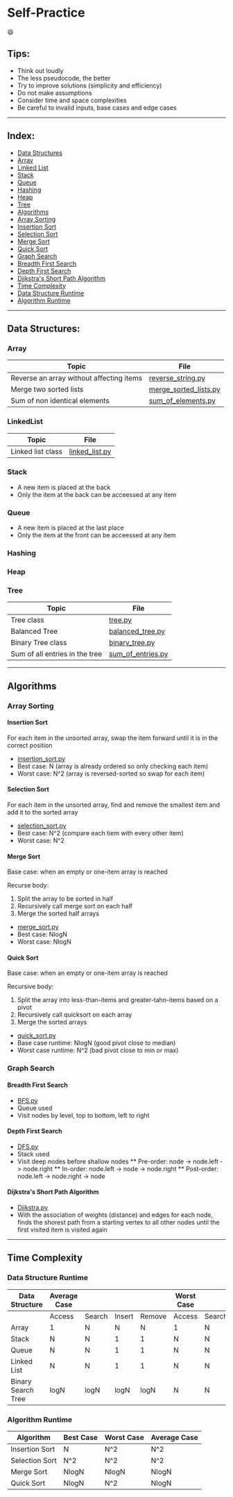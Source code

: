 # Self-Practice
:smile:

## Tips:
* Think out loudly
* The less pseudocode, the better
* Try to improve solutions (simplicity and efficiency)
* Do not make assumptions
* Consider time and space complexities
* Be careful to invalid inputs, base cases and edge cases
---

## Index:
* [Data Structures](#data-structure)
 * [Array](#array)
 * [Linked List](#linked-list)
 * [Stack](#stack)
 * [Queue](#queue)
 * [Hashing](#hashing)
 * [Heap](#heap)
 * [Tree](#tree)
* [Algorithms](#algorithms)
 * [Array Sorting](#array-sort)
  * [Insertion Sort](#insertion-sort)
  * [Selection Sort](#selection-sort)
  * [Merge Sort](#merge-sort)
  * [Quick Sort](#quick-sort)
 * [Graph Search](#graph-search)
  * [Breadth First Search](#breadth-first-search)
  * [Depth First Search](#depth-first-search)
  * [Dijkstra's Short Path Algorithm](#dijkstra's-short-path-algorithm)
* [Time Complexity](#time-complexity)
 * [Data Structure Runtime](#data-structure-runtime)
 * [Algorithm Runtime](#algorithm-runtime)
---

## Data Structures:
### Array
|Topic |File |
|------|-----|
|Reverse an array without affecting items |[reverse_string.py](Array/reverse_string.py)|
|Merge two sorted lists |[merge_sorted_lists.py](Array/merge_sorted_lists.py)|
|Sum of non identical elements | [sum_of_elements.py](Array/sum_of_elements.py)|

### LinkedList
|Topic |File |
|------|-----|
|Linked list class |[linked_list.py](LinkedList/linked_list.py)|

### Stack
* A new item is placed at the back 
* Only the item at the back can be acceessed at any item

### Queue
* A new item is placed at the last place
* Only the item at the front can be acceessed at any item

### Hashing

### Heap

### Tree
|Topic |File |
|------|-----|
|Tree class |[tree.py](Tree/tree.py)|
|Balanced Tree |[balanced_tree.py](Tree/balanced_tree.py)|
|Binary Tree class|[binary_tree.py](Tree/binary_tree.py)|
|Sum of all entries in the tree|[sum_of_entries.py](Tree/sum_of_entries.py)|
---

## Algorithms

### Array Sorting
#### Insertion Sort
For each item in the unsorted array, swap the item forward until it is in the correct position
* [insertion_sort.py](Array/insertion_sort.py)
* Best case: N (array is already ordered so only checking each item)
* Worst case: N^2 (array is reversed-sorted so swap for each item)

#### Selection Sort
For each item in the unsorted array, find and remove the smallest item and add it to the sorted array
* [selection_sort.py](Array/selection_sort.py)
* Best case: N^2 (compare each tiem with every other item)
* Worst case: N^2

#### Merge Sort
Base case: when an empty or one-item array is reached

Recurse body: 

1. Split the array to be sorted in half
2. Recursively call merge sort on each half
3. Merge the sorted half arrays
* [merge_sort.py](Array/merge_sort.py)
* Best case: NlogN 
* Worst case: NlogN 

#### Quick Sort
Base case: when an empty or one-item array is reached

Recursive body: 

1. Split the array into less-than-items and greater-tahn-items based on a pivot
2. Recursively call quicksort on each array
3. Merge the sorted arrays
* [quick_sort.py](Array/quick_sort.py)
* Base case runtime: NlogN (good pivot close to median)
* Worst case runtime: N^2 (bad pivot close to min or max)

### Graph Search
#### Breadth First Search
* [BFS.py](Graph/BFS.py)
* Queue used
* Visit nodes by level, top to bottom, left to right
#### Depth First Search
* [DFS.py](Graph/DFS.py)
* Stack used
* Visit deep nodes before shallow nodes
** Pre-order: node -> node.left -> node.right
** In-order: node.left -> node -> node.right
** Post-order: node.left -> node.right -> node
#### Dijkstra's Short Path Algorithm
* [Dijkstra.py](Graph/Dijkstra.py)
* With the association of weights (distance) and edges for each node, finds the shorest path from a starting vertex to all other nodes until the first visited item is visited again
---

## Time Complexity
### Data Structure Runtime
| Data Structure | Average Case | | | | Worst Case | | | |
|----------------|--------------|-|-|-|------------|-|-|-|
|  | Access | Search | Insert | Remove | Access | Search | Insert | Remove |
|Array|1|N|N|N|1|N|N|N|
|Stack|N|N|1|1|N|N|1|1|
|Queue|N|N|1|1|N|N|1|1|
|Linked List|N|N|1|1|N|N|1|1|
Binary Search Tree|logN|logN|logN|logN|N|N|N|N|

### Algorithm Runtime
| Algorithm | Best Case | Worst Case | Average Case |
|-----------|-----------|------------|--------------|
| Insertion Sort | N | N^2 | N^2 |
| Selection Sort | N^2 | N^2 | N^2 |
| Merge Sort | NlogN | NlogN | NlogN |
| Quick Sort | NlogN | N^2 | NlogN |


